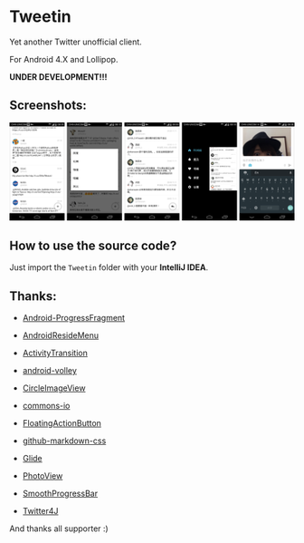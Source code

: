 Tweetin
=======

Yet another Twitter unofficial client.

For Android 4.X and Lollipop.

__UNDER DEVELOPMENT!!!__

## Screenshots:

![all_in_one.png](/Art/Screenshots/all_in_one.png "All.png")

## How to use the source code?

Just import the `Tweetin` folder with your __IntelliJ IDEA__.

## Thanks:

 - [Android-ProgressFragment](https://github.com/johnkil/Android-ProgressFragment "Android-ProgressFragment")

 - [AndroidResideMenu](https://github.com/SpecialCyCi/AndroidResideMenu "AndroidResideMenu")

 - [ActivityTransition](https://github.com/ophilbert/ActivityTransition "ActivityTransition")

 - [android-volley](https://github.com/mcxiaoke/android-volley "android-volley")

 - [CircleImageView](https://github.com/hdodenhof/CircleImageView "CircleImageView")

 - [commons-io](https://github.com/apache/commons-io "commons-io")

 - [FloatingActionButton](https://github.com/makovkastar/FloatingActionButton "FloatingActionButton")

 - [github-markdown-css](https://github.com/sindresorhus/github-markdown-css "github-markdown-css")

 - [Glide](https://github.com/bumptech/glide "Glide")

 - [PhotoView](https://github.com/chrisbanes/PhotoView "PhotoView")

 - [SmoothProgressBar](https://github.com/castorflex/SmoothProgressBar "SmoothProgressBar")

 - [Twitter4J](https://github.com/yusuke/twitter4j "Twitter4J")

And thanks all supporter :)
